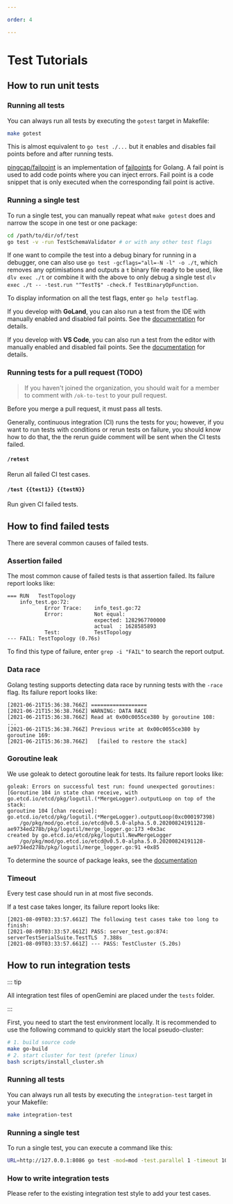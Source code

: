 ```yaml
---

order: 4

---
```


# Test Tutorials

## How to run unit tests

### Running all tests

You can always run all tests by executing the `gotest` target in Makefile:

```bash
make gotest
```

This is almost equivalent to `go test ./...` but it enables and disables fail points before and after running tests.

[pingcap/failpoint](https://github.com/pingcap/failpoint) is an implementation of [failpoints](https://www.freebsd.org/cgi/man.cgi?query=fail) for Golang. A fail point is used to add code points where you can inject errors. Fail point is a code snippet that is only executed when the corresponding fail point is active.

### Running a single test

To run a single test, you can manually repeat what `make gotest` does and narrow the scope in one test or one package:

```bash
cd /path/to/dir/of/test
go test -v -run TestSchemaValidator # or with any other test flags
```

If one want to compile the test into a debug binary for running in a debugger, one can also use `go test -gcflags="all=-N -l" -o ./t`, which removes any optimisations and outputs a `t` binary file ready to be used, like `dlv exec ./t` or combine it with the above to only debug a single test `dlv exec ./t -- -test.run "^TestT$" -check.f TestBinaryOpFunction`.

To display information on all the test flags, enter `go help testflag`.

If you develop with **GoLand**, you can also run a test from the IDE with manually enabled and disabled fail points. See the [documentation](https://www.jetbrains.com/help/go/performing-tests.html) for details.

If you develop with **VS Code**, you can also run a test from the editor with manually enabled and disabled fail points. See the [documentation](https://code.visualstudio.com/docs/languages/go#_test) for details.

### Running tests for a pull request (TODO)

> If you haven't joined the organization, you should wait for a member to comment with `/ok-to-test` to your pull request.

Before you merge a pull request, it must pass all tests.

Generally, continuous integration (CI) runs the tests for you; however, if you want to run tests with conditions or rerun tests on failure, you should know how to do that, the the rerun guide comment will be sent when the CI tests failed.

#### `/retest`

Rerun all failed CI test cases. 

#### `/test {{test1}} {{testN}}`

Run given CI failed tests.

## How to find failed tests

There are several common causes of failed tests.

### Assertion failed

The most common cause of failed tests is that assertion failed. Its failure report looks like:

```
=== RUN   TestTopology
    info_test.go:72: 
            Error Trace:    info_test.go:72
            Error:          Not equal: 
                            expected: 1282967700000
                            actual  : 1628585893
            Test:           TestTopology
--- FAIL: TestTopology (0.76s)
```

To find this type of failure, enter `grep -i "FAIL"` to search the report output.

### Data race

Golang testing supports detecting data race by running tests with the `-race` flag. Its failure report looks like:

```
[2021-06-21T15:36:38.766Z] ==================
[2021-06-21T15:36:38.766Z] WARNING: DATA RACE
[2021-06-21T15:36:38.766Z] Read at 0x00c0055ce380 by goroutine 108:
...
[2021-06-21T15:36:38.766Z] Previous write at 0x00c0055ce380 by goroutine 169:
[2021-06-21T15:36:38.766Z]   [failed to restore the stack]
```

### Goroutine leak

We use goleak to detect goroutine leak for tests. Its failure report looks like:

```
goleak: Errors on successful test run: found unexpected goroutines:
[Goroutine 104 in state chan receive, with go.etcd.io/etcd/pkg/logutil.(*MergeLogger).outputLoop on top of the stack:
goroutine 104 [chan receive]:
go.etcd.io/etcd/pkg/logutil.(*MergeLogger).outputLoop(0xc000197398)
    /go/pkg/mod/go.etcd.io/etcd@v0.5.0-alpha.5.0.20200824191128-ae9734ed278b/pkg/logutil/merge_logger.go:173 +0x3ac
created by go.etcd.io/etcd/pkg/logutil.NewMergeLogger
    /go/pkg/mod/go.etcd.io/etcd@v0.5.0-alpha.5.0.20200824191128-ae9734ed278b/pkg/logutil/merge_logger.go:91 +0x85

```

To  determine the source of package leaks, see the [documentation](https://github.com/uber-go/goleak/#determine-source-of-package-leaks)

### Timeout

Every test case should run in at most five seconds.

If a test case takes longer, its failure report looks like:

```
[2021-08-09T03:33:57.661Z] The following test cases take too long to finish:
[2021-08-09T03:33:57.661Z] PASS: server_test.go:874: serverTestSerialSuite.TestTLS  7.388s
[2021-08-09T03:33:57.661Z] --- PASS: TestCluster (5.20s)
```

## How to run integration tests

::: tip

All integration test files of openGemini are placed under the `tests` folder.

:::

First, you need to start the test environment locally. It is recommended to use the following command to quickly start the local pseudo-cluster:

```bash
# 1. build source code
make go-build
# 2. start cluster for test (prefer linux)
bash scripts/install_cluster.sh
```

### Running all tests

You can always run all tests by executing the `integration-test` target in your Makefile:

```bash
make integration-test
```

### Running a single test

To run a single test, you can execute a command like this:

```bash
URL=http://127.0.0.1:8086 go test -mod=mod -test.parallel 1 -timeout 10m ./tests -run TestServer_FullJoin  -v GOCACHE=off 
```

### How to write integration tests

Please refer to the existing integration test style to add your test cases.